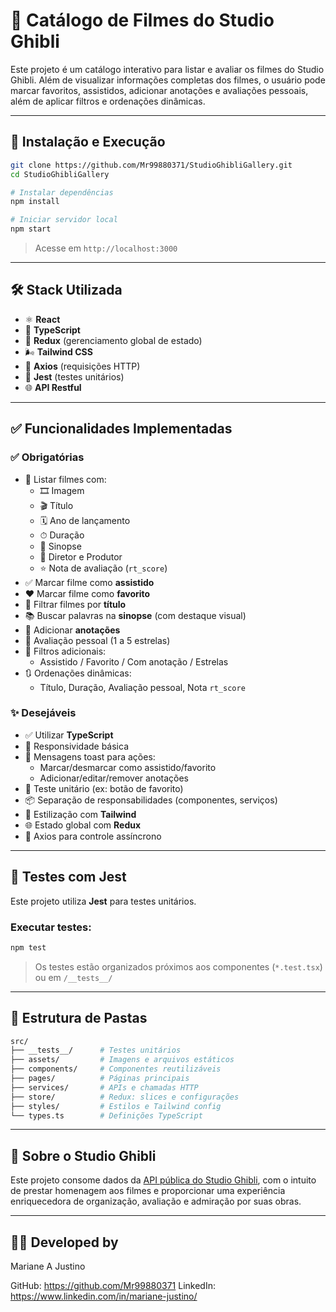 # 🎥 Catálogo de Filmes do Studio Ghibli

Este projeto é um catálogo interativo para listar e avaliar os filmes do Studio Ghibli. Além de visualizar informações completas dos filmes, o usuário pode marcar favoritos, assistidos, adicionar anotações e avaliações pessoais, além de aplicar filtros e ordenações dinâmicas.

---

## 🚀 Instalação e Execução

```bash
git clone https://github.com/Mr99880371/StudioGhibliGallery.git
cd StudioGhibliGallery

# Instalar dependências
npm install

# Iniciar servidor local
npm start
```

> Acesse em `http://localhost:3000`

---

## 🛠️ Stack Utilizada

- ⚛️ **React**
- 💙 **TypeScript**
- 🧠 **Redux** (gerenciamento global de estado)
- 🌬 **Tailwind CSS**
- 🔁 **Axios** (requisições HTTP)
- 🧪 **Jest** (testes unitários)
- 🌐 **API Restful**

---

## ✅ Funcionalidades Implementadas

### ✅ Obrigatórias

- 📌 Listar filmes com:
  - 🎞 Imagem
  - 🎬 Título
  - 🗓 Ano de lançamento
  - ⏱ Duração
  - 📝 Sinopse
  - 👤 Diretor e Produtor
  - ⭐ Nota de avaliação (`rt_score`)
- ✅ Marcar filme como **assistido**
- ❤️ Marcar filme como **favorito**
- 🔎 Filtrar filmes por **título**
- 📚 Buscar palavras na **sinopse** (com destaque visual)
- 📝 Adicionar **anotações**
- 🌟 Avaliação pessoal (1 a 5 estrelas)
- 🧮 Filtros adicionais:
  - Assistido / Favorito / Com anotação / Estrelas
- 🔃 Ordenações dinâmicas:
  - Título, Duração, Avaliação pessoal, Nota `rt_score`

### ✨ Desejáveis

- ✅ Utilizar **TypeScript**
- 📱 Responsividade básica
- 🔔 Mensagens toast para ações:
  - Marcar/desmarcar como assistido/favorito
  - Adicionar/editar/remover anotações
- 🧪 Teste unitário (ex: botão de favorito)
- 📦 Separação de responsabilidades (componentes, serviços)
- 🧰 Estilização com **Tailwind**
- 🌐 Estado global com **Redux**
- 🔄 Axios para controle assíncrono

---

## 🧪 Testes com Jest

Este projeto utiliza **Jest** para testes unitários.

### Executar testes:

```bash
npm test
```

> Os testes estão organizados próximos aos componentes (`*.test.tsx`) ou em `/__tests__/`

---

## 📂 Estrutura de Pastas

```bash
src/
├── __tests__/      # Testes unitários
├── assets/         # Imagens e arquivos estáticos     
├── components/     # Componentes reutilizáveis        
├── pages/          # Páginas principais
├── services/       # APIs e chamadas HTTP
├── store/          # Redux: slices e configurações
├── styles/         # Estilos e Tailwind config
└── types.ts        # Definições TypeScript
```

---

## 🌸 Sobre o Studio Ghibli

Este projeto consome dados da [API pública do Studio Ghibli](https://ghibliapi.vercel.app/), com o intuito de prestar homenagem aos filmes e proporcionar uma experiência enriquecedora de organização, avaliação e admiração por suas obras.

---

## 🧑‍🎓 Developed by

Mariane A Justino

GitHub: https://github.com/Mr99880371
LinkedIn: https://www.linkedin.com/in/mariane-justino/
